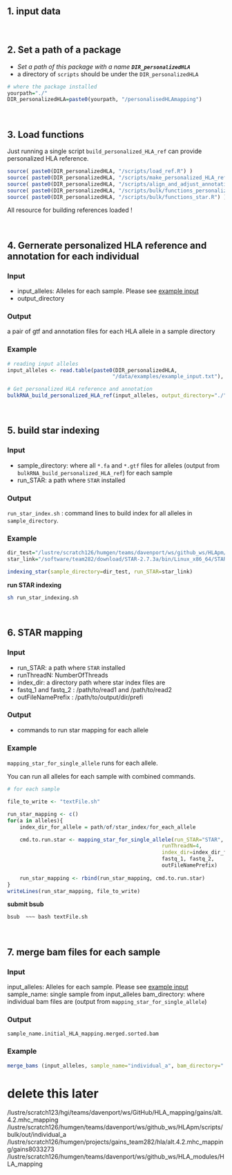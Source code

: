 


## 1. input data


<br>

## 2. Set a path of a package

* *Set a path of this package with a name __`DIR_personalizedHLA`__*
* a directory of `scripts` should be under the `DIR_personalizedHLA`

```R
# where the package installed
yourpath="./"
DIR_personalizedHLA=paste0(yourpath, "/personalisedHLAmapping") 
```

<br>

## 3. Load functions


Just running a single script `build_personalized_HLA_ref` can provide personalized HLA reference. 

```R
source( paste0(DIR_personalizedHLA, "/scripts/load_ref.R") )
source( paste0(DIR_personalizedHLA, "/scripts/make_personalized_HLA_ref.R") )
source( paste0(DIR_personalizedHLA, "/scripts/align_and_adjust_annotation.R") )
source( paste0(DIR_personalizedHLA, "/scripts/bulk/functions_personalized_HLA_ref.R") )
source( paste0(DIR_personalizedHLA, "/scripts/bulk/functions_star.R") )


```

All resource for building references loaded ! 


<br>

## 4. Gernerate personalized HLA reference and annotation for each individual


### Input

- input_alleles: Alleles for each sample. Please see [example input](../data/examples/example_input.txt)
- output_directory


### Output
a pair of gtf and annotation files for each HLA allele in a sample directory 


### Example

```R
# reading input alleles
input_alleles <- read.table(paste0(DIR_personalizedHLA, 
                                  "/data/examples/example_input.txt"), head=T)

# Get personalized HLA reference and annotation
bulkRNA_build_personalized_HLA_ref(input_alleles, output_directory="./" )

```

<br>

## 5. build star indexing 


### Input
- sample_directory: where all `*.fa` and `*.gtf` files for alleles (output from `bulkRNA_build_personalized_HLA_ref`) for each sample
- run_STAR: a path where `STAR` installed


### Output

`run_star_index.sh` : command lines to build index for all alleles in `sample_directory`. 



### Example
```R
dir_test="/lustre/scratch126/humgen/teams/davenport/ws/github_ws/HLApm/scripts/bulk/out/individual_a"
star_link="/software/team282/download/STAR-2.7.3a/bin/Linux_x86_64/STAR"

indexing_star(sample_directory=dir_test, run_STAR=star_link)
```


__run STAR indexing__

```bash
sh run_star_indexing.sh 
```

<br>

## 6. STAR mapping


### Input

- run_STAR: a path where `STAR` installed
- runThreadN: NumberOfThreads 
- index_dir: a directory path where star index files are 
- fastq_1 and fastq_2 : /path/to/read1 and /path/to/read2
- outFileNamePrefix : /path/to/output/dir/prefi


### Output

- commands to run star mapping for each allele



### Example
`mapping_star_for_single_allele` runs for each allele. 

You can run all alleles for each sample with combined commands. 

```R
# for each sample

file_to_write <- "textFile.sh"

run_star_mapping <- c()
for(a in alleles){
    index_dir_for_allele = path/of/star_index/for_each_allele

    cmd.to.run.star <- mapping_star_for_single_allele(run_STAR="STAR", 
                                                  runThreadN=4, 
                                                  index_dir=index_dir_for_allele, 
                                                  fastq_1, fastq_2, 
                                                  outFileNamePrefix)
                                                  
    run_star_mapping <- rbind(run_star_mapping, cmd.to.run.star)
}
writeLines(run_star_mapping, file_to_write)

```

__submit bsub__
```bash
bsub  ~~~ bash textFile.sh
```


<br>

## 7. merge bam files for each sample

### Input
input_alleles: Alleles for each sample. Please see [example input](../data/examples/example_input.txt)
sample_name: single sample from input_alleles
bam_directory: where individual bam files are (output from `mapping_star_for_single_allele`)

### Output

`sample_name.initial_HLA_mapping.merged.sorted.bam`


### Example
```R
merge_bams (input_alleles, sample_name="individual_a", bam_directory="./" )
```




# delete this later

/lustre/scratch123/hgi/teams/davenport/ws/GitHub/HLA_mapping/gains/alt.4.2.mhc_mapping
/lustre/scratch126/humgen/teams/davenport/ws/github_ws/HLApm/scripts/bulk/out/individual_a
/lustre/scratch126/humgen/projects/gains_team282/hla/alt.4.2.mhc_mapping/gains8033273
/lustre/scratch126/humgen/teams/davenport/ws/github_ws/HLA_modules/HLA_mapping



